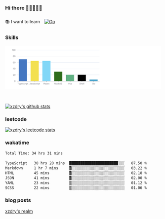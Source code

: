 ### Hi there 👋👋👋👋👋

 :books: I want to learn <a href="https://go.dev/" target="_blank"><img style="margin: 10px" src="https://profilinator.rishav.dev/skills-assets/go-original.svg" alt="Go" height="50" /></a>  

### Skills
![](img/2022-09-05-22-04-20.png)

<br />

[![xzdry's github stats](https://github-readme-stats.vercel.app/api?username=xzdry&count_private=true&show_icons=true&theme=vue)](https://github.com/xzdry)

### leetcode
[![xzdry's leetcode stats](https://leetcard.jacoblin.cool/xzdry-2?theme=light&font=Anek%20Kannada&site=cn)](https://leetcode.cn/u/xzdry-2/)

### wakatime
<!--START_SECTION:waka-->

```text
Total Time: 34 hrs 31 mins

TypeScript   30 hrs 20 mins  ██████████████████████░░░   87.50 %
Markdown     1 hr 7 mins     ▓░░░░░░░░░░░░░░░░░░░░░░░░   03.22 %
HTML         45 mins         ▓░░░░░░░░░░░░░░░░░░░░░░░░   02.18 %
JSON         41 mins         ▓░░░░░░░░░░░░░░░░░░░░░░░░   02.00 %
YAML         23 mins         ▒░░░░░░░░░░░░░░░░░░░░░░░░   01.12 %
SCSS         22 mins         ▒░░░░░░░░░░░░░░░░░░░░░░░░   01.06 %
```

<!--END_SECTION:waka-->

### blog posts
[xzdry's realm](https://www.justdry.net/)
